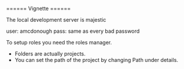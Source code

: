 ====== Vignette ======

The local development server is majestic

  user: amcdonough
  pass: same as every bad password

To setup roles you need the roles manager.


  * Folders are actually projects.
  * You can set the path of the project by changing Path under details.


